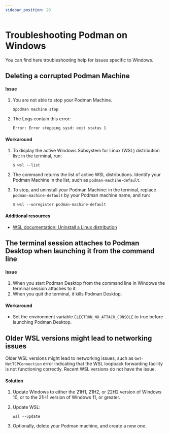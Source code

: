 ```yaml
---
sidebar_position: 20
---
```


# Troubleshooting Podman on Windows

You can find here troubleshooting help for issues specific to Windows.

## Deleting a corrupted Podman Machine

#### Issue

1. You are not able to stop your Podman Machine.

   ```shell-session
   $podman machine stop
   ```

2. The Logs contain this error:

   ```shell-session
   Error: Error stopping sysd: exit status 1
   ```

#### Workaround

1. To display the active Windows Subsystem for Linux (WSL) distribution list: in the terminal, run:

   ```shell-session
   $ wsl --list
   ```

1. The command returns the list of active WSL distributions. Identify your Podman Machine in the list, such as `podman-machine-default`.

1. To stop, and uninstall your Podman Machine: in the terminal, replace `podman-machine-default` by your Podman machine name, and run:

   ```shell-session
   $ wsl --unregister podman-machine-default
   ```

#### Additional resources

- [WSL documentation: Uninstall a Linux distribution](https://learn.microsoft.com/en-us/windows/wsl/basic-commands#unregister-or-uninstall-a-linux-distribution)

## The terminal session attaches to Podman Desktop when launching it from the command line

#### Issue

1. When you start Podman Desktop from the command line in Windows the terminal session attaches to it.
1. When you quit the terminal, it kills Podman Desktop.

#### Workaround

- Set the environment variable `ELECTRON_NO_ATTACH_CONSOLE` to true before launching Podman Desktop.

## Older WSL versions might lead to networking issues

Older WSL versions might lead to networking issues, such as `Get-NetTCPConnection` error indicating that the WSL loopback forwarding facility is not functioning correctly.
Recent WSL versions do not have the issue.

#### Solution

1. Update Windows to either the 21H1, 21H2, or 22H2 version of Windows 10, or to the 21H1 version of Windows 11, or greater.

2. Update WSL:

   ```shell-session
   wsl --update
   ```

3. Optionally, delete your Podman machine, and create a new one.
